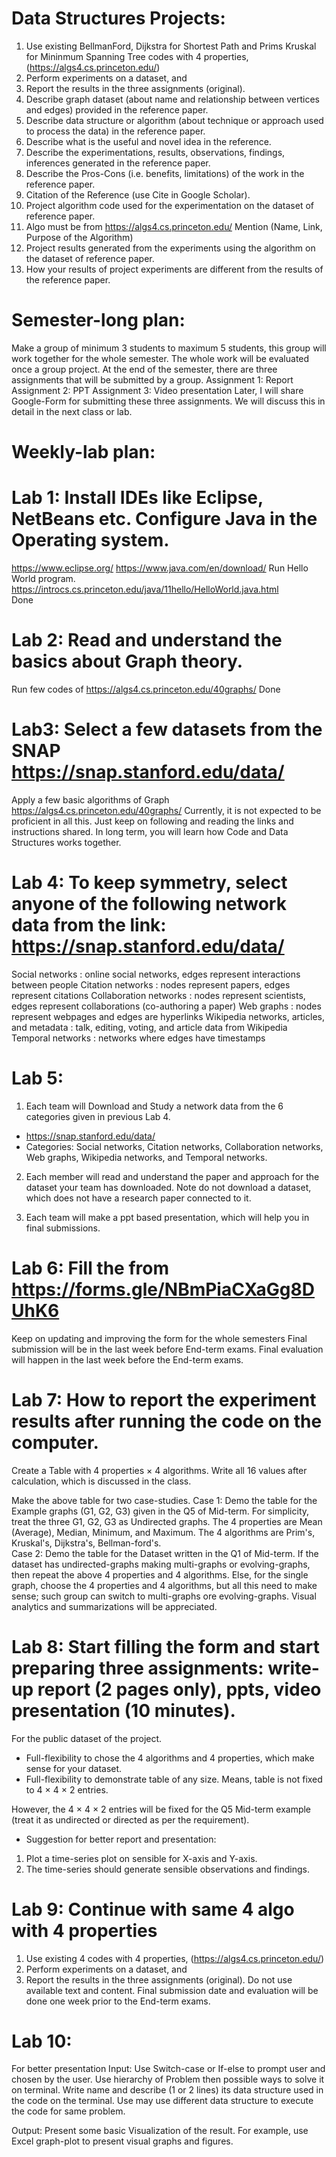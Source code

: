 # Data Structures Projects:  
1. Use existing BellmanFord, Dijkstra for Shortest Path and Prims Kruskal for Mininmum Spanning Tree codes with 4 properties, (https://algs4.cs.princeton.edu/)
2. Perform experiments on a dataset, and 
3. Report the results in the three assignments (original). 
4. Describe graph dataset (about name and relationship between vertices and edges) provided in the reference paper.
5. Describe data structure or algorithm (about technique or approach used to process the data) in the reference paper. 
6. Describe what is the  useful and novel idea in the reference.
7. Describe the experimentations, results, observations, findings, inferences generated in the reference paper. 
8. Describe the Pros-Cons (i.e. benefits, limitations) of the work in the reference paper.   
9. Citation of the Reference (use Cite in Google Scholar).
10. Project algorithm code used for the experimentation on the dataset of reference paper.
11. Algo must be from https://algs4.cs.princeton.edu/ Mention (Name, Link, Purpose of the Algorithm)
12. Project results generated from the experiments using the algorithm on the dataset of reference paper.
13. How your results of project experiments are different from the results of the reference paper. 

# Semester-long plan: 
Make a group of minimum 3 students to maximum 5 students, this group will work together for the whole semester. The whole work will be evaluated once a group project. At the end of the semester, there are three assignments that will be submitted by a group. 
Assignment 1: Report
Assignment 2: PPT
Assignment 3: Video presentation
Later, I will share Google-Form for submitting these three assignments.
We will discuss this in detail in the next class or lab. 

# Weekly-lab plan:
# Lab 1: Install IDEs like Eclipse, NetBeans etc. Configure Java in the Operating system. 
https://www.eclipse.org/
https://www.java.com/en/download/
Run Hello World program. https://introcs.cs.princeton.edu/java/11hello/HelloWorld.java.html   
Done

# Lab 2: Read and understand the basics about Graph theory.
Run few codes of https://algs4.cs.princeton.edu/40graphs/
Done

# Lab3: Select a few datasets from the SNAP https://snap.stanford.edu/data/
Apply a few basic algorithms of Graph https://algs4.cs.princeton.edu/40graphs/
Currently, it is not expected to be proficient in all this. Just keep on following and reading the links and instructions shared. In long term, you will learn how Code and Data Structures works together.

# Lab 4: To keep symmetry, select anyone of the following network data from the link: https://snap.stanford.edu/data/
Social networks : online social networks, edges represent interactions between people
Citation networks : nodes represent papers, edges represent citations
Collaboration networks : nodes represent scientists, edges represent collaborations (co-authoring a paper)
Web graphs : nodes represent webpages and edges are hyperlinks
Wikipedia networks, articles, and metadata : talk, editing, voting, and article data from Wikipedia
Temporal networks : networks where edges have timestamps

# Lab 5: 
1. Each team will Download and Study a network data from the 6 categories given in previous Lab 4. 
- https://snap.stanford.edu/data/ 
- Categories: Social networks, Citation networks, Collaboration networks, Web graphs, Wikipedia networks, and Temporal networks.

2. Each member will read and understand the paper and approach for the dataset your team has downloaded. Note do not download a dataset, which does not have a research paper connected to it.

3. Each team will make a ppt based presentation, which will help you in final submissions.

# Lab 6: Fill the from https://forms.gle/NBmPiaCXaGg8DUhK6
Keep on updating and improving the form for the whole semesters
Final submission will be in the last week before End-term exams.
Final evaluation will happen in the last week before the End-term exams. 


# Lab 7: How to report the experiment results after running the code on the computer.
 
Create a Table with 4 properties × 4 algorithms. Write all 16 values after calculation, which is discussed in the class.

Make the above table for two case-studies.
Case 1: Demo the table for the Example graphs (G1, G2, G3) given in the Q5 of Mid-term. For simplicity, treat the three G1, G2, G3 as Undirected graphs. The 4 properties are Mean (Average), Median, Minimum, and Maximum. The 4 algorithms are Prim's, Kruskal's, Dijkstra's, Bellman-ford's.    
Case 2: Demo the table for the Dataset written in the Q1 of Mid-term. If the dataset has undirected-graphs making multi-graphs or evolving-graphs, then repeat the above 4 properties and 4 algorithms. Else, for the single graph, choose the 4 properties and 4 algorithms, but all this need to make sense; such group can switch to multi-graphs ore evolving-graphs. 
Visual analytics and summarizations will be appreciated.

# Lab 8: Start filling the form and start preparing three assignments: write-up report (2 pages only), ppts, video presentation (10 minutes).

For the public dataset of the project.

- Full-flexibility to chose the 4 algorithms and 4 properties, which make sense for your dataset. 
- Full-flexibility to demonstrate table of any size. Means, table is not fixed to 4  × 4 × 2 entries.

However,  the 4  × 4 × 2 entries will be fixed for the Q5 Mid-term example (treat it as undirected or directed as per the requirement).

- Suggestion for better report and presentation:
1. Plot a time-series plot on sensible for X-axis and Y-axis. 
2. The time-series should generate sensible observations and findings.


# Lab 9: Continue with same 4 algo with 4 properties
1. Use existing 4 codes with 4 properties, (https://algs4.cs.princeton.edu/)
2. Perform experiments on a dataset, and 
3. Report the results in the three assignments (original). 
Do not use available text and content. Final submission date and evaluation will be done one week prior to the End-term exams.	

# Lab 10: 
For better presentation 
Input: Use Switch-case or If-else to prompt user and chosen by the user. Use hierarchy of Problem then possible ways to solve it on terminal. Write name and describe (1 or 2 lines) its data structure used in the code on the terminal. Use may use different data structure to execute the code for same problem.

Output: Present some basic Visualization of the result. For example, use Excel graph-plot to present visual graphs and figures.

